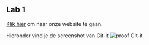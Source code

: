 ## Lab 1
[Klik hier](https://github.com/JakeDarb/2imd-dev-advanced-lab1.git) om naar onze website te gaan.

Hieronder vind je de screenshot van Git-it
![proof Git-it](https://i.imgur.com/gmoNOkJ.png)